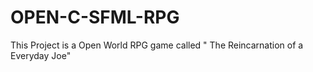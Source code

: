 # OPEN-C-SFML-RPG
This Project is a Open World RPG game called " The Reincarnation of a Everyday Joe"
